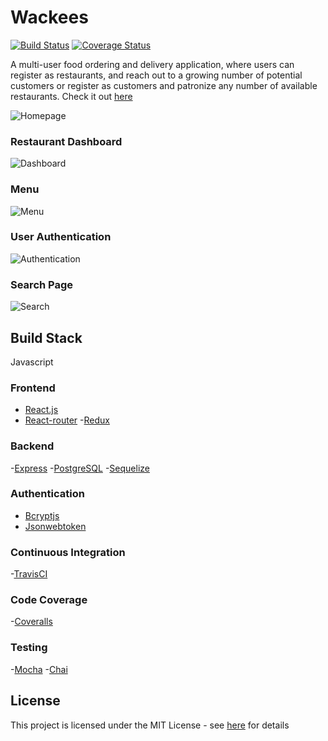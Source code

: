 # Wackees
[![Build Status](https://travis-ci.org/MlkMahmud/Wackees.svg?branch=ci)](https://travis-ci.org/MlkMahmud/Wackees) [![Coverage Status](https://coveralls.io/repos/github/MlkMahmud/Wackees/badge.svg?branch=ci)](https://coveralls.io/github/MlkMahmud/Wackees?branch=ci)

A multi-user food ordering and delivery application, where users can register as restaurants, and reach out to a growing number of potential customers or register as customers and patronize any number of available restaurants. Check it out [here](https://www.wackees.herokuapp.com)

![Homepage](https://res.cloudinary.com/mlkmahmud/image/upload/v1566142910/Screenshot_71_e6ivhu.png)

### Restaurant Dashboard

![Dashboard](https://res.cloudinary.com/mlkmahmud/image/upload/v1566142996/Screenshot_72_uygm99.png)


### Menu
![Menu](https://res.cloudinary.com/mlkmahmud/image/upload/v1566223208/Screenshot_76_cu6qvf.png)

### User Authentication

![Authentication](https://res.cloudinary.com/mlkmahmud/image/upload/v1566224359/Screenshot_78_aahrlj.png)

### Search Page

![Search](https://res.cloudinary.com/mlkmahmud/image/upload/v1566224197/Screenshot_77_mf6fek.png)

## Build Stack
Javascript

### Frontend
- [React.js](https://reactjs.org/)
- [React-router](https://github.com/ReactTraining/react-router)
-[Redux](https://redux.js.org/)

### Backend
-[Express](https://expressjs.com/)
-[PostgreSQL](https://www.postgresql.org/)
-[Sequelize](https://sequelize.org/)

### Authentication
- [Bcryptjs](https://github.com/dcodeIO/bcrypt.js/)
- [Jsonwebtoken](https://github.com/auth0/node-jsonwebtoken#readme)

### Continuous Integration
-[TravisCI](https://travis-ci.org)

### Code Coverage
-[Coveralls](https://coveralls.io/)

### Testing
-[Mocha](https://mochajs.org/)
-[Chai](https://www.chaijs.com/)


## License
This project is licensed under the MIT License - see [here](https://opensource.org/licenses/MIT) for details
